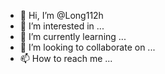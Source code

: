 - 👋 Hi, I’m @Long112h
- 👀 I’m interested in ...
- 🌱 I’m currently learning ...
- 💞️ I’m looking to collaborate on ...
- 📫 How to reach me ...

<!---
Long112h/Long112h is a ✨ special ✨ repository because its `README.md` (this file) appears on your GitHub profile.
You can click the Preview link to take a look at your changes.
--->
